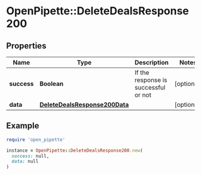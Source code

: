 # OpenPipette::DeleteDealsResponse200

## Properties

| Name | Type | Description | Notes |
| ---- | ---- | ----------- | ----- |
| **success** | **Boolean** | If the response is successful or not | [optional] |
| **data** | [**DeleteDealsResponse200Data**](DeleteDealsResponse200Data.md) |  | [optional] |

## Example

```ruby
require 'open_pipette'

instance = OpenPipette::DeleteDealsResponse200.new(
  success: null,
  data: null
)
```

